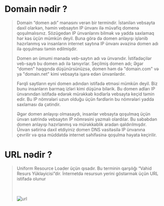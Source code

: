 # Domain nədir ?

<blockquote>
Domain “domen adı” mənasını verən bir termindir. İstənilən vebsayta daxil olarkən, həmin vebsaytın IP ünvanı ilə müvafiq domenə qoşulmalısınız. Sözügedən IP ünvanlarını bilmək və yadda saxlamaq hər kəs üçün mümkün deyil. Buna görə də domen anlayışı işlənib hazırlanmış və insanların internet saytına IP ünvanı əvəzinə domen adı ilə qoşulması təmin edilmişdir.

Domen ən ümumi mənada veb-saytın adı və ünvanıdır. İstifadəçilər veb-saytı bu domen adı ilə tanıyırlar. Seçilmiş domen adı; Əgər "domen" haqqında düşünürsünüzsə, domen həm də "domain.com" və ya "domain.net" kimi vebsayta işarə edən ünvanlardır.

Fərqli saytların eyni domen adından istifadə etməsi mümkün deyil. Biz bunu insanların barmaq izləri kimi düşünə bilərik. Bu domen adları IP ünvanından istifadə edərək mürəkkəb kodlarla vebsayta keçid təmin edir. Bu IP nömrələri uzun olduğu üçün fərdlərin bu nömrələri yadda saxlaması da çətindir.

Əgər domen anlayışı olmasaydı, insanlar vebsayta qoşulmaq üçün ünvan sətrində vebsaytın IP nömrəsini yazmalı olardılar. Bu səbəbdən domen anlayışı hazırlanmış və mürəkkəblik aradan qaldırılmışdır. Ünvan sətirinə daxil etdiyiniz domen DNS vasitəsilə IP ünvanına çevrilir və qısa müddətdə internet səhifəsinə qoşulma həyata keçirilir.</blockquote>

# URL nədir ?

 <blockquote>Uniform Resource Loader üçün qısadır. Bu terminin qarşılığı “Vahid Resurs Yükləyicisi”dir. İnternetdə resursun yerini göstərmək üçün URL istifadə olunur
  
  <br/>
  <br/>
  <br/>

  ![url](https://i.insider.com/601c27acee136f00183aa4f5?width=750&format=jpeg&auto=webp)
 </blockquote>